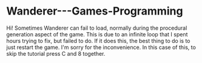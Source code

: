 # Wanderer---Games-Programming
<p> Hi! Sometimes Wanderer can fail to load, normally during the procedural generation aspect of the game. This is due to an infinite loop that I spent hours trying to fix, but failed to do. If it does this, the best thing to do is to just restart the game. I'm sorry for the inconvenience. In this case of this, to skip the tutorial press C and 8 together.

